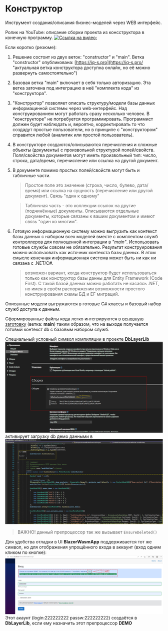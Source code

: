 # Конструктор
Инструмент создания/описания бизнес-моделей через WEB интерфейс.

Ролик на YouTube: описание сборки проекта из консструктора в конечную программу.
[![Ссылка на видео:](https://img.youtube.com/vi/mYbymhW5Yjo/0.jpg)](https://youtu.be/mYbymhW5Yjo)

Если коротко (резюме):

1. Решение состоит из двух веток: "constructor" и "main". Ветка "constructor" опубликована:
	[https://iq-s.pro](https://iq-s.pro/ "актуальная ветка конструктора доступна онлайн, но её можно развернуть самостоятельно")
2. Базовая ветка "main" включает в себя только авторизацию. Эта ветка заточена под интеграцию в неё "комплекта кода" из "конструктора".
3. "Конструктор" позволяет описать структуру/модели базы данных информацинной системы через web-интерфейс. Над конструированием могут работать сразу несколько человек.
   В "конструкторе" не потребуется программировать. Программист должен будет наблюдать и, вероятно, корректировать то что создадут простые пользователи, 
   но в принципе с "конструктором" справится любой (аналитик или простой пользователь).
4. В конструкторе создаются/описываются перечисления и сложные объекты (документы) с произвольной структурой полей/свойств. 
	Поля/свойства документов могут иметь произвольный тип: число, строка, дата/время, перечисление или ссылка на другой документ.
5. В документе помимо простых полей/свойств могут быть и табличные части.
	> Простое поле это значение (строка, число, булево, дата/время) или ссылка на сущность (перечисление или другой документ). Связь "один к одному"
	
	> Табличная часть - это коллекции ссылок на другие (подчинённые) документы. Описываются отдельные документы, которые связаны к вашим документом и имеют связь "один ко многим".
6. Готовую информационную систему можно выгрузить как контекст базы данных с набором всех моделей вместе с комплектом служб  контроллеров для полноценной интеграции в *"main"*.
	Использовать готовые службы совсем не обязательно. Результат конструирования можно использовать как источник контекста базы данных.
	В этом смысле конечная информационная система может быть ни как ни связана с .NET/C#.
	> возможен вариант, когда конструктор будет использоваться только как конструктор базы данны для Entity Framework (Code First). 
	> С такой базой данных можно работать не касаясь .NET, но имея в своём распоряжении возможности простого конструирования схемы БД и EF миграций.


Описанные модели выгружаются в готовые C# классы и базовый набор служб доступа к данным.

Сформированные файлы кода легко интегрируются в [основную заготовку](https://github.com/badhitman/blank-blazor-wasm-api/tree/main) (ветка: **main**) таким образом,
что на выходе получается готовый контекст db с базовым набором служб.

Специальный условный символ компиляции в проекте **DbLayerLib** 
![ДЕМО режим](./img/demo-preprocessor-directive.png)
активирует загрузку db демо данными в
![has demo data](./img/has-demo-data.png)

> ВАЖНО! данный препроцессор так же вызывает `EnsureDeleted()`

Для удобства отладки в UI **BlazorWasmApp** поддерживается тот же символ, но для отображения упрощённого входа в аккаунт (вход одним кликом по кнопке):
![demo login](./img/demo-login.png)
Этот акаунт (login:222222222 passw:222222222) создаётся в **DbLayerLib**, если ему назначить этот препроцессор **DEMO**